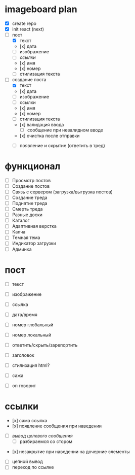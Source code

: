 # imageboard plan

- [x] create repo
- [x] init react (next)
- [ ] пост
    - [x] текст
    - [х] дата
    - [ ] изображение
    - [ ] *ссылки*
    - [х] имя
    - [х] номер
    - [ ] стилизация текста
- [ ] создание поста
    - [x] текст
    - [х] дата
    - [ ] изображение
    - [ ] ссылки
    - [х] имя
    - [х] номер
    - [ ] стилизация текста
    - [х] валидация ввода
        - [ ] сообщение при невалидном вводе
    - [х] очистка после отправки
    - [ ] появление и скрытие (ответить в тред)
    

# функционал

- [ ] Просмотр постов
- [ ] Создание постов
- [ ] Связь с сервером (загрузка/выгрузка постов)
- [ ] Создание треда
- [ ] Поднятие треда
- [ ] Смерть треда
- [ ] Разные доски
- [ ] Каталог
- [ ] Адаптивная верстка
- [ ] Капча
- [ ] Темная тема
- [ ] Индикатор загрузки
- [ ] Админка

# пост

- [ ] текст
- [ ] изображение
- [ ] ссылка
- [ ] дата/время
- [ ] номер глобальный
- [ ] номер локальный
- [ ] ответить/скрыть/зарепортить
- [ ] заголовок
- [ ] стилизация html?
- [ ] сажа
- [ ] оп говорит


# ссылки
- [х] сама ссылка
- [х] появление сообщения при наведении
- [ ] *вывод целевого сообщения*
    - [ ] разбираемся со стором
- [х] незакрытие при наведении на дочерние элементы
- [ ] цепной вывод
- [ ] переход по ссылке
